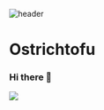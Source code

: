 ![header](https://capsule-render.vercel.app/api?type=rect&color=gradient&height=90&section=header&text=SOFT%20and%20STURDY&fontSize=60&fontAlign=50&fontAlignY=85&fontColor=ffffff)
# Ostrichtofu

### Hi there 👋
<img src="https://img.shields.io/badge/Python-3766AB?style=flat-square&logo=Python&logoColor=white"/></a>
